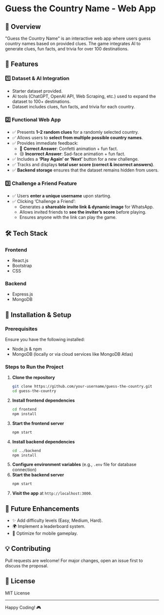 # Guess the Country Name - Web App

## 📌 Overview
"Guess the Country Name" is an interactive web app where users guess country names based on provided clues. The game integrates AI to generate clues, fun facts, and trivia for over 100 destinations.

## 🚀 Features
### 1️⃣ **Dataset & AI Integration**
- Starter dataset provided.
- AI tools (ChatGPT, OpenAI API, Web Scraping, etc.) used to expand the dataset to 100+ destinations.
- Dataset includes clues, fun facts, and trivia for each country.

### 2️⃣ **Functional Web App**
- ✅ Presents **1–2 random clues** for a randomly selected country.
- ✅ Allows users to **select from multiple possible country names**.
- ✅ Provides immediate feedback:
  - 🎉 **Correct Answer**: Confetti animation + fun fact.
  - 😢 **Incorrect Answer**: Sad-face animation + fun fact.
- ✅ Includes a **‘Play Again’ or ‘Next’** button for a new challenge.
- ✅ Tracks and displays **total user score (correct & incorrect answers)**.
- ✅ **Backend storage** ensures that the dataset remains hidden from users.

### 3️⃣ **Challenge a Friend Feature**
- ✅ Users **enter a unique username** upon starting.
- ✅ Clicking ‘Challenge a Friend’:
  - Generates a **shareable invite link & dynamic image** for WhatsApp.
  - Allows invited friends to **see the inviter’s score** before playing.
  - Ensures anyone with the link can play the game.

## 🛠️ Tech Stack
### **Frontend**
- React.js
- Bootstrap
- CSS

### **Backend**
- Express.js
- MongoDB

## 🎯 Installation & Setup
### **Prerequisites**
Ensure you have the following installed:
- Node.js & npm
- MongoDB (locally or via cloud services like MongoDB Atlas)

### **Steps to Run the Project**
1. **Clone the repository**
   ```sh
   git clone https://github.com/your-username/guess-the-country.git
   cd guess-the-country
   ```
2. **Install frontend dependencies**
   ```sh
   cd frontend
   npm install
   ```
3. **Start the frontend server**
   ```sh
   npm start
   ```
4. **Install backend dependencies**
   ```sh
   cd ../backend
   npm install
   ```
5. **Configure environment variables** (e.g., `.env` file for database connection)
6. **Start the backend server**
   ```sh
   npm start
   ```
7. **Visit the app** at `http://localhost:3000`.

## 📌 Future Enhancements
- ✨ Add difficulty levels (Easy, Medium, Hard).
- 🌍 Implement a leaderboard system.
- 📱 Optimize for mobile gameplay.

## 💡 Contributing
Pull requests are welcome! For major changes, open an issue first to discuss the proposal.

## 📜 License
MIT License

---
Happy Coding! 🎮

